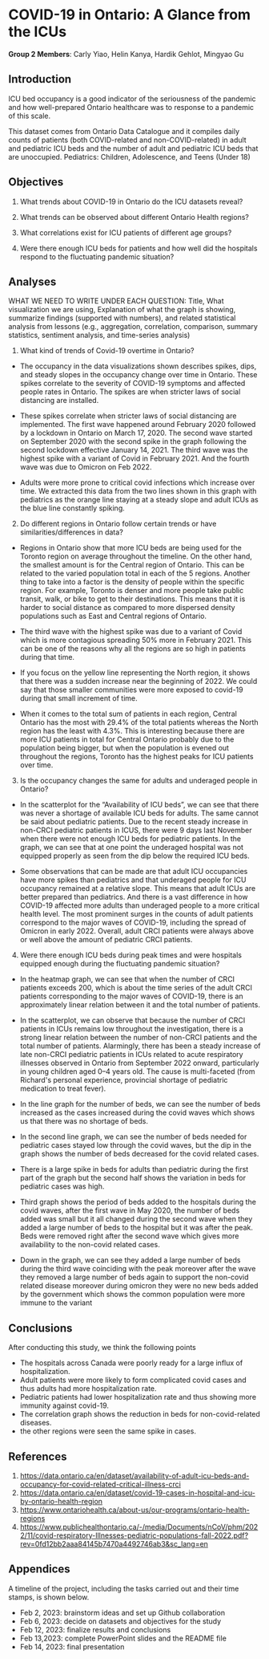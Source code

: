 # COVID-19 in Ontario: A Glance from the ICUs

**Group 2 Members**: Carly Yiao, Helin Kanya, Hardik Gehlot, Mingyao Gu

## Introduction

ICU bed occupancy is a good indicator of the seriousness of the pandemic and how well-prepared Ontario healthcare was to response to a pandemic of this scale.

This dataset comes from Ontario Data Catalogue and it compiles daily counts of patients (both COVID-related and non-COVID-related) in adult and pediatric ICU beds and the number of adult and pediatric ICU beds that are unoccupied. Pediatrics: Children, Adolescence, and Teens (Under 18)

## Objectives

1. What trends about COVID-19 in Ontario do the ICU datasets reveal?

2. What trends can be observed about different Ontario Health regions?

3. What correlations exist for ICU patients of different age groups?

4. Were there enough ICU beds for patients and how well did the hospitals respond to the fluctuating pandemic situation?

## Analyses

WHAT WE NEED TO WRITE UNDER EACH QUESTION: Title, What visualization we are using, Explanation of what the graph is showing, summarize findings (supported with numbers), and related statistical analysis from lessons (e.g., aggregation, correlation, comparison, summary statistics, sentiment analysis, and  time-series analysis)

1. What kind of trends of Covid-19 overtime in Ontario?
- The occupancy in the data visualizations shown describes spikes, dips, and steady slopes in the occupancy change over time in Ontario. These spikes correlate to the severity of COVID-19 symptoms and affected people rates in Ontario. The spikes are when stricter laws of social distancing are installed. 

- These spikes correlate when stricter laws of social distancing are implemented. The first wave happened around February 2020 followed by a lockdown in Ontario on March 17, 2020. The second wave started on September 2020 with the second spike in the graph following the second lockdown effective January 14, 2021. The third wave was the highest spike with a variant of Covid in February 2021. And the fourth wave was due to Omicron on Feb 2022. 

- Adults were more prone to critical covid infections which increase over time. We extracted this data from the two lines shown in this graph with pediatrics as the orange line staying at a steady slope and adult ICUs as the blue line constantly spiking. 

2. Do different regions in Ontario follow certain trends or have similarities/differences in data?
- Regions in Ontario show that more ICU beds are being used for the Toronto region on average throughout the timeline. On the other hand, the smallest amount is for the Central region of Ontario. This can be related to the varied population total in each of the 5 regions. Another thing to take into a factor is the density of people within the specific region. For example, Toronto is denser and more people take public transit, walk, or bike to get to their destinations. This means that it is harder to social distance as compared to more dispersed density populations such as East and Central regions of Ontario. 

- The third wave with the highest spike was due to a variant of Covid which is more contagious spreading 50% more in February 2021. This can be one of the reasons why all the regions are so high in patients during that time. 

- If you focus on the yellow line representing the North region, it shows that there was a sudden increase near the beginning of 2022. We could say that those smaller communities were more exposed to covid-19 during that small increment of time. 

- When it comes to the total sum of patients in each region, Central Ontario has the most with 29.4% of the total patients whereas the North region has the least with 4.3%. This is interesting because there are more ICU patients in total for Central Ontario probably due to the population being bigger, but when the population is evened out throughout the regions, Toronto has the highest peaks for ICU patients over time. 

3. Is the occupancy changes the same for adults and underaged people in Ontario?
- In the scatterplot for the “Availability of ICU beds”, we can see that there was never a shortage of available ICU beds for adults. The same cannot be said about pediatric patients. Due to the recent steady increase in non-CRCI pediatric patients in ICUS, there were 9 days last November when there were not enough ICU beds for pediatric patients. In the graph, we can see that at one point the underaged hospital was not equipped properly as seen from the dip below the required ICU beds. 

- Some observations that can be made are that adult ICU occupancies have more spikes than pediatrics and that underaged people for ICU occupancy remained at a relative slope. This means that adult ICUs are better prepared than pediatrics. And there is a vast difference in how COVID-19 affected more adults than underaged people to a more critical health level. The most prominent surges in the counts of adult patients correspond to the major waves of COVID-19, including the spread of Omicron in early 2022. Overall, adult CRCI patients were always above or well above the amount of pediatric CRCI patients.

4. Were there enough ICU beds during peak times and were hospitals equipped enough during the fluctuating pandemic situation?
- In the heatmap graph, we can see that when the number of CRCI patients exceeds 200, which is about the time series of the adult CRCI patients corresponding to the major waves of COVID-19, there is an approximately linear relation between it and the total number of patients.

- In the scatterplot, we can observe that because the number of CRCI patients in ICUs remains low throughout the investigation, there is a strong linear relation between the number of non-CRCI patients and the total number of patients. Alarmingly, there has been a steady increase of late non-CRCI pediatric patients in ICUs related to acute respiratory illnesses observed in Ontario from September 2022 onward, particularly in young children aged 0–4 years old. The cause is multi-faceted (from Richard's personal experience, provincial shortage of pediatric medication to treat fever).

- In the line graph for the number of beds, we can see the number of beds increased as the cases increased during the covid waves which shows us that there was no shortage of beds. 

- In the second line graph, we can see the number of beds needed for pediatric cases stayed low through the covid waves, but the dip in the graph shows the number of beds decreased for the covid related cases.

- There is a large spike in beds for adults than pediatric during the first part of the graph but the second half shows the variation in beds for pediatric cases was high.

- Third graph shows the period of beds added to the hospitals during the covid waves, after the first wave in May 2020, the number of beds added was small but it all changed during the second wave when they added a large number of beds to the hospital but it was after the peak. Beds were removed right after the second wave which gives more availability to the non-covid related cases.

- Down in the graph, we can see they added a large number of beds during the third wave coinciding with the peak moreover after the wave they removed a large number of beds again to support the non-covid related disease moreover during omicron they were no new beds added by the government which shows the common population were more immune to the variant
	
## Conclusions
After conducting this study, we think the following points
- The hospitals across Canada were poorly ready for a large influx of hospitalization. 
- Adult patients were more likely to form complicated covid cases and thus adults had more hospitalization rate.
- Pediatric patients had lower hospitalization rate and thus showing more immunity against covid-19.
- The correlation graph shows the reduction in beds for non-covid-related diseases. 
- the other regions were seen the same spike in cases.

## References

1. https://data.ontario.ca/en/dataset/availability-of-adult-icu-beds-and-occupancy-for-covid-related-critical-illness-crci
2. https://data.ontario.ca/en/dataset/covid-19-cases-in-hospital-and-icu-by-ontario-health-region
3. https://www.ontariohealth.ca/about-us/our-programs/ontario-health-regions
4. https://www.publichealthontario.ca/-/media/Documents/nCoV/phm/2022/11/covid-respiratory-Illnesses-pediatric-populations-fall-2022.pdf?rev=0fd12bb2aaa84145b7470a4492746ab3&sc_lang=en

## Appendices

A timeline of the project, including the tasks carried out and their time stamps, is shown below.

- Feb 2, 2023: brainstorm ideas and set up Github collaboration
- Feb 6, 2023: decide on datasets and objectives for the study
- Feb 12, 2023: finalize results and conclusions
- Feb 13,2023: complete PowerPoint slides and the README file
- Feb 14, 2023: final presentation
